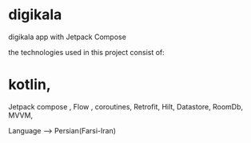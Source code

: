 # digikala
digikala app with Jetpack Compose

the technologies used in this project consist of:

# kotlin,

Jetpack compose ,
Flow ,
coroutines,
Retrofit,
Hilt,
Datastore,
RoomDb,
MVVM,

Language --> Persian(Farsi-Iran)
